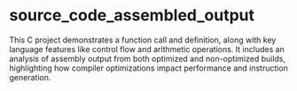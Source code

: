 # source_code_assembled_output
This C project demonstrates a function call and definition, along with key language features like control flow and arithmetic operations. It includes an analysis of assembly output from both optimized and non-optimized builds, highlighting how compiler optimizations impact performance and instruction generation.
